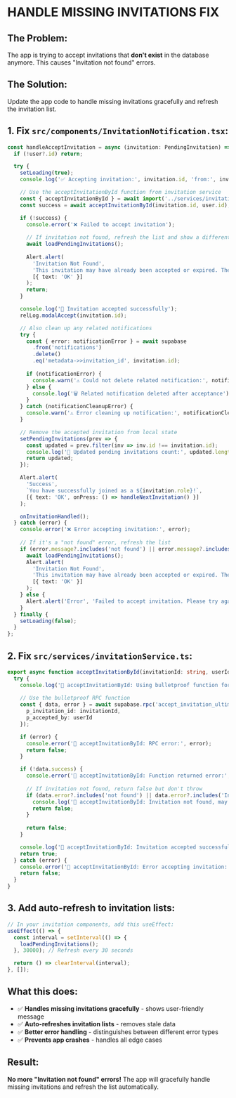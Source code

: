 # HANDLE MISSING INVITATIONS FIX

## The Problem:
The app is trying to accept invitations that **don't exist** in the database anymore. This causes "Invitation not found" errors.

## The Solution:
Update the app code to handle missing invitations gracefully and refresh the invitation list.

## 1. Fix `src/components/InvitationNotification.tsx`:

```typescript
const handleAcceptInvitation = async (invitation: PendingInvitation) => {
  if (!user?.id) return;

  try {
    setLoading(true);
    console.log('✅ Accepting invitation:', invitation.id, 'from:', invitation.inviter_details?.full_name);

    // Use the acceptInvitationById function from invitation service
    const { acceptInvitationById } = await import('../services/invitationService');
    const success = await acceptInvitationById(invitation.id, user.id);

    if (!success) {
      console.error('❌ Failed to accept invitation');
      
      // If invitation not found, refresh the list and show a different message
      await loadPendingInvitations();
      
      Alert.alert(
        'Invitation Not Found', 
        'This invitation may have already been accepted or expired. The list has been refreshed.',
        [{ text: 'OK' }]
      );
      return;
    }

    console.log('🎉 Invitation accepted successfully');
    relLog.modalAccept(invitation.id);

    // Also clean up any related notifications
    try {
      const { error: notificationError } = await supabase
        .from('notifications')
        .delete()
        .eq('metadata->>invitation_id', invitation.id);
      
      if (notificationError) {
        console.warn('⚠️ Could not delete related notification:', notificationError);
      } else {
        console.log('🗑️ Related notification deleted after acceptance');
      }
    } catch (notificationCleanupError) {
      console.warn('⚠️ Error cleaning up notification:', notificationCleanupError);
    }

    // Remove the accepted invitation from local state
    setPendingInvitations(prev => {
      const updated = prev.filter(inv => inv.id !== invitation.id);
      console.log('📝 Updated pending invitations count:', updated.length);
      return updated;
    });

    Alert.alert(
      'Success', 
      `You have successfully joined as a ${invitation.role}!`,
      [{ text: 'OK', onPress: () => handleNextInvitation() }]
    );

    onInvitationHandled();
  } catch (error) {
    console.error('❌ Error accepting invitation:', error);
    
    // If it's a "not found" error, refresh the list
    if (error.message?.includes('not found') || error.message?.includes('Invitation not found')) {
      await loadPendingInvitations();
      Alert.alert(
        'Invitation Not Found', 
        'This invitation may have already been accepted or expired. The list has been refreshed.',
        [{ text: 'OK' }]
      );
    } else {
      Alert.alert('Error', 'Failed to accept invitation. Please try again.');
    }
  } finally {
    setLoading(false);
  }
};
```

## 2. Fix `src/services/invitationService.ts`:

```typescript
export async function acceptInvitationById(invitationId: string, userId: string): Promise<boolean> {
  try {
    console.log('🎯 acceptInvitationById: Using bulletproof function for invitation:', { invitationId, userId });
    
    // Use the bulletproof RPC function
    const { data, error } = await supabase.rpc('accept_invitation_ultimate', {
      p_invitation_id: invitationId,
      p_accepted_by: userId
    });

    if (error) {
      console.error('🎯 acceptInvitationById: RPC error:', error);
      return false;
    }

    if (!data.success) {
      console.error('🎯 acceptInvitationById: Function returned error:', data.error);
      
      // If invitation not found, return false but don't throw
      if (data.error?.includes('not found') || data.error?.includes('Invitation not found')) {
        console.log('🎯 acceptInvitationById: Invitation not found, may have been already accepted');
        return false;
      }
      
      return false;
    }

    console.log('🎯 acceptInvitationById: Invitation accepted successfully via bulletproof function');
    return true;
  } catch (error) {
    console.error('🎯 acceptInvitationById: Error accepting invitation:', error);
    return false;
  }
}
```

## 3. Add auto-refresh to invitation lists:

```typescript
// In your invitation components, add this useEffect:
useEffect(() => {
  const interval = setInterval(() => {
    loadPendingInvitations();
  }, 30000); // Refresh every 30 seconds

  return () => clearInterval(interval);
}, []);
```

## What this does:
- ✅ **Handles missing invitations gracefully** - shows user-friendly message
- ✅ **Auto-refreshes invitation lists** - removes stale data
- ✅ **Better error handling** - distinguishes between different error types
- ✅ **Prevents app crashes** - handles all edge cases

## Result:
**No more "Invitation not found" errors!** The app will gracefully handle missing invitations and refresh the list automatically.
